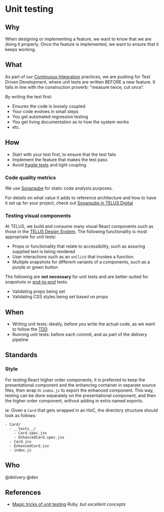 # Unit testing

## Why

When designing or implementing a feature, we want to know that we are doing it properly. Once the feature is implemented, we want to ensure that it keeps working.

## What

As part of our [Continuous Integration](../../process/continuous-integration.md) practices, we are pushing for Test Driven Development, where unit tests are written BEFORE a new feature. It falls in line with the construction proverb: "measure twice, cut once".

By writing the test first:

- Ensures the code is loosely coupled
- Your code evolves in small steps
- You get automated regression testing
- You get living documentation as to how the system works
- etc.

## How

- Start with your test first, to ensure that the test fails
- Implement the feature that makes the test pass
- Avoid [fragile tests](https://www.youtube.com/watch?v=URSWYvyc42M) and tight coupling

### Code quality metrics

We use [Sonarqube][sonarqube] for static code analysis purposes.

For details on what value it adds to reference architecture and how to have it set up for your project, check out [Sonarqube in TELUS Digital][telus-sonarqube]

### Testing visual components

At TELUS, we build and consume many visual React components such as those in the [TELUS Design System](https://tds.telus.com/). The following functionality is
most appropriate for unit tests:

- Props or functionality that relate to accessibility, such as assuring supplied text is being rendered
- User interactions such as an `onClick` that invokes a function
- Multiple snapshots for different variants of a components, such as a purple or green button

The following are **not necessary** for unit tests and are better-suited for snapshots or [end-to-end](./e2e.md) tests:

- Validating props being set
- Validating CSS styles being set based on props

## When

- Writing unit tests: ideally, before you write the actual code, as we want to follow the [TDD][tdd]
- Running unit tests: before each commit, and as part of the delivery pipeline

## Standards

### Style

For testing React higher order components, it is preferred to keep the presentational component and the enhancing container in separate source files, then wrap in `index.js` to export the enhanced component. This way, testing can be done separately on the presentational component, and then the higher order component, without adding in extra named exports.

ie: Given a `Card` that gets wrapped in an HoC, the directory structure should look as follows:

```plain
- Card/
  - __tests__/
    - Card.spec.jsx
    - EnhancedCard.spec.jsx
  - Card.jsx
  - EnhancedCard.jsx
  - index.js
```

## Who

@delivery @dev

## References

- [Magic tricks of unit testing](https://www.youtube.com/watch?v=URSWYvyc42M) _Ruby, but excellent concepts_

[tdd]: https://en.wikipedia.org/wiki/Test-driven_development
[sonarqube]: https://github.com/SonarSource/sonarqube
[telus-sonarqube]: https://github.com/telus/sonarqube
